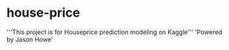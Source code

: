 # house-price
'''This project is for Houseprice prediction modeling on Kaggle'''
'Powered by Jason Howe'
